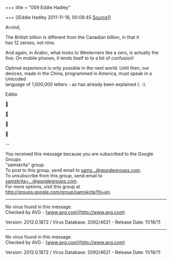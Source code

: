 +++
title = "009 Eddie Hadley"

+++
[[Eddie Hadley	2011-11-18, 00:09:45 [Source](https://groups.google.com/g/samskrita/c/4o8K_SjRnqQ)]]



Arvind,

The British billion is different from the Canadian billion, in that it  
has 12 zeroes, not nine.

And again, in Arabic, what looks to Westerners like a zero, is actually the  
five. On mobile phones, it lends itself to to a bit of confusion!

Optimal experience is only possible in the next world. Until then, our  
devices, made in the China, programmed in America, must speak in a Unicoded  
language of 1,000,000 letters - as has already been explained (: -).

  
Eddie









--  

You received this message because you are subscribed to the Google Groups  
"samskrita" group.  
To post to this group, send email to [sams...@googlegroups.com]().  
To unsubscribe from this group, send email to  
[samskrita+...@googlegroups.com]().  
For more options, visit this group at  
<http://groups.google.com/group/samskrita?hl=en>.

-----

  
No virus found in this message.  
Checked by AVG - [www.avg.com](http://www.avg.com)  

Version: 2012.0.1872 / Virus Database: 2092/4621 - Release Date: 11/16/11

-----

  
No virus found in this message.  
Checked by AVG - [www.avg.com](http://www.avg.com)  

Version: 2012.0.1872 / Virus Database: 2092/4621 - Release Date: 11/16/11


